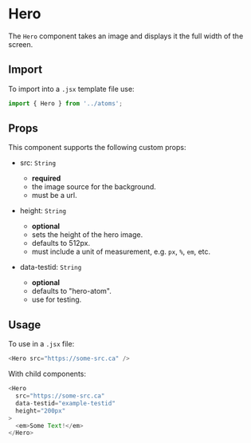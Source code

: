 # Hero

The `Hero` component takes an image and displays it the full width of the screen.

## Import

To import into a `.jsx` template file use:

```js
import { Hero } from '../atoms';
```

## Props

This component supports the following custom props:

- src: `String`
  - __required__
  - the image source for the background.
  - must be a url.
  
- height: `String`
  - __optional__
  - sets the height of the hero image.
  - defaults to 512px.
  - must include a unit of measurement, e.g. `px`, `%`, `em`, etc.
  
- data-testid: `String`
  - __optional__
  - defaults to "hero-atom".
  - use for testing.
  
## Usage

To use in a `.jsx` file:

```js
<Hero src="https://some-src.ca" />
```
With child components:
```js
<Hero
  src="https://some-src.ca"
  data-testid="example-testid"
  height="200px"
>
  <em>Some Text!</em>
</Hero>
```

